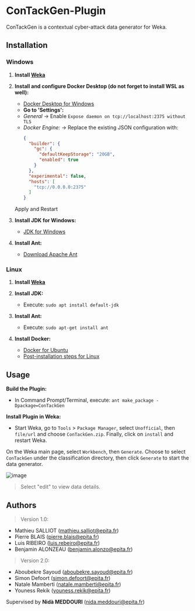 # ConTackGen-Plugin
ConTackGen is a contextual cyber-attack data generator for Weka.

## Installation


### Windows

1. **Install [Weka](https://waikato.github.io/weka-wiki/downloading_weka/)**

2. **Install and configure Docker Desktop (do not forget to install WSL as well):**
   - [Docker Desktop for Windows](https://docs.docker.com/desktop/install/windows-install/)
   - **Go to 'Settings':** 
   - *General* -> Enable ``Expose daemon on tcp://localhost:2375 without TLS``
   - *Docker Engine:* -> Replace the existing JSON configuration with:
     ```json
     {
       "builder": {
         "gc": {
           "defaultKeepStorage": "20GB",
           "enabled": true
         }
       },
       "experimental": false,
       "hosts": [
         "tcp://0.0.0.0:2375"
       ]
     }
     ```
    Apply and Restart

4. **Install JDK for Windows:**
   - [JDK for Windows](https://www.oracle.com/java/technologies/downloads/#jdk22-windows)


5. **Install Ant:**
   - [Download Apache Ant](https://ant.apache.org/manual/install.html)


### Linux

1. **Install [Weka](https://waikato.github.io/weka-wiki/downloading_weka/)**

2. **Install JDK:**
   - Execute: `sudo apt install default-jdk`

3. **Install Ant:**
   - Execute: `sudo apt-get install ant`

4. **Install Docker:**
   - [Docker for Ubuntu](https://docs.docker.com/engine/install/ubuntu/)
   - [Post-installation steps for Linux](https://docs.docker.com/engine/install/linux-postinstall/)


## Usage
**Build the Plugin:**
   - In Command Prompt/Terminal, execute: `ant make_package -Dpackage=ConTackGen`

**Install Plugin in Weka:**
   - Start Weka, go to `Tools` > `Package Manager`, select `Unofficial`, then `file/url` and choose `ConTackGen.zip`. Finally, click on `install` and restart Weka.

On the Weka main page, select `Workbench`, then `Generate`. Choose to select `ConTackGen` under the classification directory, then click `Generate` to start the data generator.

![image](https://github.com/HyperLan-git/ConTackGen-Plugin/assets/60754866/0872381e-9ca9-4ccd-839f-06ae546c2bde)
> Select "edit" to view data details.

## Authors
> Version 1.0:
- Mathieu SALLIOT (mathieu.salliot@epita.fr)
- Pierre BLAIS (pierre.blais@epita.fr)
- Luis RIBEIRO (luis.rebeiro@epita.fr)
- Benjamin ALONZEAU (benjamin.alonzo@epita.fr)

> Version 2.0:
- Aboubekre Sayoud (aboubekre.sayoud@epita.fr)
- Simon Defoort (simon.defoort@epita.fr)
- Natale Mamberti (natale.mamberti@epita.fr)
-  Youness Rekik (youness.rekik@epita.fr)

Supervised by **Nidà MEDDOURI** (nida.meddouri@epita.fr)
